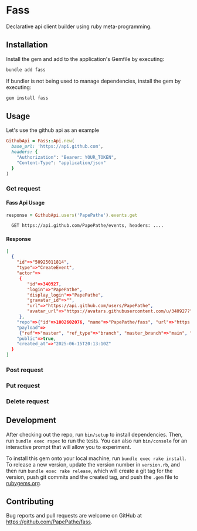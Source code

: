 # Fass

Declarative api client builder using ruby meta-programming.

## Installation

Install the gem and add to the application's Gemfile by executing:

```bash
bundle add fass
```

If bundler is not being used to manage dependencies, install the gem by executing:

```bash
gem install fass
```

## Usage

Let's use the github api as an example

```ruby
GithubApi = Fass::Api.new(
  base_url: 'https://api.github.com',
  headers: {
    "Authorization": "Bearer: YOUR_TOKEN",
    "Content-Type": "application/json"
  }
)
```

### Get request

#### Fass Api Usage

```ruby
response = GithubApi.users('PapePathe').events.get
```

```bash
  GET https://api.github.com/PapePathe/events, headers: ....
```

#### Response

```json
[
  {
    "id"=>"50925011814",
    "type"=>"CreateEvent",
    "actor"=>
     {
        "id"=>340927,
        "login"=>"PapePathe",
        "display_login"=>"PapePathe",
        "gravatar_id"=>"",
        "url"=>"https://api.github.com/users/PapePathe",
        "avatar_url"=>"https://avatars.githubusercontent.com/u/340927?"
     },
    "repo"=>{"id"=>1002602076, "name"=>"PapePathe/fass", "url"=>"https://api.github.com/repos/PapePathe/fass"},
    "payload"=>
     {"ref"=>"master", "ref_type"=>"branch", "master_branch"=>"main", "description"=>" rapid api client", "pusher_type"=>"user"},
    "public"=>true,
    "created_at"=>"2025-06-15T20:13:10Z"
  }
]
```

### Post request

### Put request

### Delete request

## Development

After checking out the repo, run `bin/setup` to install dependencies. Then, run `bundle exec rspec` to run the tests. You can also run `bin/console` for an interactive prompt that will allow you to experiment.

To install this gem onto your local machine, run `bundle exec rake install`. To release a new version, update the version number in `version.rb`, and then run `bundle exec rake release`, which will create a git tag for the version, push git commits and the created tag, and push the `.gem` file to [rubygems.org](https://rubygems.org).

## Contributing

Bug reports and pull requests are welcome on GitHub at https://github.com/PapePathe/fass.
